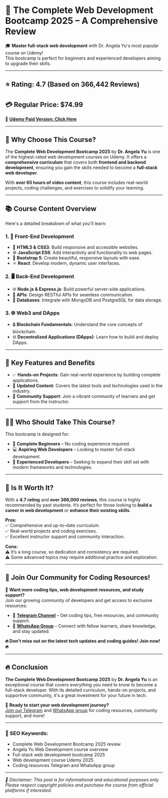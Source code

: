# 🚀 The Complete Web Development Bootcamp 2025 – A Comprehensive Review

🎓 **Master full-stack web development** with Dr. Angela Yu's most popular course on Udemy!  
This bootcamp is perfect for beginners and experienced developers aiming to upgrade their skills.

---

## ⭐️ Rating: 4.7 (Based on 366,442 Reviews)  
## 💳 Regular Price: $74.99

🔗 **[Udemy Paid Version: Click Here](https://www.udemy.com/course/the-complete-web-development-bootcamp/)**

---

## 🎯 Why Choose This Course?

The **Complete Web Development Bootcamp 2025** by **Dr. Angela Yu** is one of the highest-rated web development courses on Udemy. It offers a **comprehensive curriculum** that covers both **frontend and backend development**, ensuring you gain the skills needed to become a **full-stack web developer**.

With **over 65 hours of video content**, this course includes real-world projects, coding challenges, and exercises to solidify your learning.

---

## 📚 Course Content Overview

Here's a detailed breakdown of what you'll learn:

### 1. 🎨 **Front-End Development**  
- 📝 **HTML5 & CSS3**: Build responsive and accessible websites.  
- ⚙️ **JavaScript ES6**: Add interactivity and functionality to web pages.  
- 🎨 **Bootstrap 5**: Create beautiful, responsive layouts with ease.  
- ⚛️ **React**: Develop modern, dynamic user interfaces.

### 2. 🖥️ **Back-End Development**  
- 🌐 **Node.js & Express.js**: Build powerful server-side applications.  
- 🔗 **APIs**: Design RESTful APIs for seamless communication.  
- 💾 **Databases**: Integrate with MongoDB and PostgreSQL for data storage.

### 3. 🌐 **Web3 and DApps**  
- 🔒 **Blockchain Fundamentals**: Understand the core concepts of blockchain.  
- 🌐 **Decentralized Applications (DApps)**: Learn how to build and deploy DApps.

---

## 🌟 Key Features and Benefits

- ✅ **Hands-on Projects**: Gain real-world experience by building complete applications.  
- 🔄 **Updated Content**: Covers the latest tools and technologies used in the industry.  
- 👥 **Community Support**: Join a vibrant community of learners and get support from the instructor.

---

## 👨‍🎓 Who Should Take This Course?

This bootcamp is designed for:  
- 👶 **Complete Beginners** – No coding experience required.  
- 💻 **Aspiring Web Developers** – Looking to master full-stack development.  
- 🚀 **Experienced Developers** – Seeking to expand their skill set with modern frameworks and technologies.

---

## 🤔 Is It Worth It?

With a **4.7 rating** and **over 366,000 reviews**, this course is highly recommended by past students. It’s perfect for those looking to **build a career in web development** or **enhance their existing skills**.

**Pros:**  
✅ Comprehensive and up-to-date curriculum.  
✅ Real-world projects and coding exercises.  
✅ Excellent instructor support and community interaction.

**Cons:**  
⚠️ It’s a long course, so dedication and consistency are required.  
⚠️ Some advanced topics may require additional practice and exploration.

---

## 📲 Join Our Community for Coding Resources!

🚀 **Want more coding tips, web development resources, and study support?**  
Join our growing community of developers and get access to exclusive resources:  

- 📢 **[Telegram Channel](https://t.me/mrsmartchoice)** – Get coding tips, free resources, and community support.  
- 📱 **[WhatsApp Group](https://whatsapp.com/channel/0029Vb0KpLSF6smzPNZgpM3F)** – Connect with fellow learners, share knowledge, and stay updated.

**🔥 Don't miss out on the latest tech updates and coding guides! Join now! 🔥**  

---

## 🔥 Conclusion

**The Complete Web Development Bootcamp 2025** by **Dr. Angela Yu** is an exceptional course that covers everything you need to know to become a full-stack developer. With its detailed curriculum, hands-on projects, and supportive community, it's a great investment for your future in tech.

🎯 **Ready to start your web development journey?**  
[Join our Telegram](https://t.me/mrsmartchoice) and [WhatsApp group](https://whatsapp.com/channel/0029Vb0KpLSF6smzPNZgpM3F) for coding resources, community support, and more!

---

### 🔑 SEO Keywords:
- Complete Web Development Bootcamp 2025 review  
- Angela Yu Web Development course overview  
- Full-stack web development bootcamp 2025  
- Web development course Udemy 2025  
- Coding resources Telegram and WhatsApp group  

---

*🚫 Disclaimer: This post is for informational and educational purposes only. Please respect copyright policies and purchase the course from official platforms if interested.*
